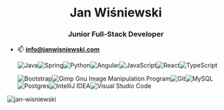 <h1 align="center">Jan Wiśniewski</h1>
<h3 align="center">Junior Full-Stack Developer</h3>

- 📫 **info@janwisniewski.com**

	![Java](https://img.shields.io/badge/java-%23ED8B00.svg?style=for-the-badge&logo=java&logoColor=white)![Spring](https://img.shields.io/badge/spring-%236DB33F.svg?style=for-the-badge&logo=spring&logoColor=white)![Python](https://img.shields.io/badge/python-3670A0?style=for-the-badge&logo=python&logoColor=ffdd54)![Angular](https://img.shields.io/badge/angular-%23DD0031.svg?style=for-the-badge&logo=angular&logoColor=white)![JavaScript](https://img.shields.io/badge/javascript-%23323330.svg?style=for-the-badge&logo=javascript&logoColor=%23F7DF1E)![React](https://img.shields.io/badge/react-%2320232a.svg?style=for-the-badge&logo=react&logoColor=%2361DAFB)![TypeScript](https://img.shields.io/badge/typescript-%23007ACC.svg?style=for-the-badge&logo=typescript&logoColor=white)	

	![Bootstrap](https://img.shields.io/badge/bootstrap-%23563D7C.svg?style=for-the-badge&logo=bootstrap&logoColor=white)![Gimp Gnu Image Manipulation Program](https://img.shields.io/badge/Gimp-657D8B?style=for-the-badge&logo=gimp&logoColor=FFFFFF)![Git](https://img.shields.io/badge/git-%23F05033.svg?style=for-the-badge&logo=git&logoColor=white)![MySQL](https://img.shields.io/badge/mysql-%2300f.svg?style=for-the-badge&logo=mysql&logoColor=white)![Postgres](https://img.shields.io/badge/postgres-%23316192.svg?style=for-the-badge&logo=postgresql&logoColor=white)![IntelliJ IDEA](https://img.shields.io/badge/IntelliJIDEA-000000.svg?style=for-the-badge&logo=intellij-idea&logoColor=white)![Visual Studio Code](https://img.shields.io/badge/Visual%20Studio%20Code-0078d7.svg?style=for-the-badge&logo=visual-studio-code&logoColor=white)


<p><img align="center" src="https://github-readme-stats.vercel.app/api/top-langs?username=jan-wisniewski&show_icons=true&locale=en&layout=compact" alt="jan-wisniewski" /></p>
